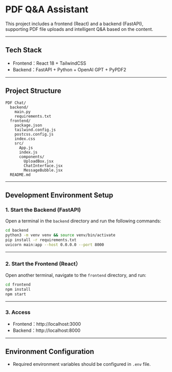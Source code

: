 # PDF Q&A Assistant

This project includes a frontend (React) and a backend (FastAPI), supporting PDF file uploads and intelligent Q&A based on the content.

---
## Tech Stack

- Frontend：React 18 + TailwindCSS
- Backend：FastAPI + Python + OpenAI GPT + PyPDF2

---
## Project Structure

```
PDF Chat/
  backend/
    main.py
    requirements.txt
  frontend/
    package.json
    tailwind.config.js
    postcss.config.js
    index.css
    src/
      App.js
      index.js
      components/
        UploadBox.jsx
        ChatInterface.jsx
        MessageBubble.jsx
  README.md
```

---
## Development Environment Setup

### 1. Start the Backend (FastAPI)

Open a terminal in the `backend` directory and run the following commands:

```bash
cd backend
python3 -m venv venv && source venv/bin/activate  
pip install -r requirements.txt
uvicorn main:app --host 0.0.0.0 --port 8000
```

---

### 2. Start the Frontend (React）

Open another terminal, navigate to the `frontend` directory, and run:

```bash
cd frontend
npm install  
npm start
```

---

### 3. Access

- Frontend：http://localhost:3000
- Backend：http://localhost:8000

  
---
## Environment Configuration

- Required environment variables should be configured in `.env` file.
